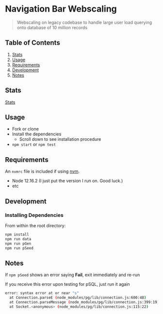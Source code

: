 # Navigation Bar Webscaling

>Webscaling on legacy codebase to handle large user load querying onto database of 10 million records

## Table of Contents

1. [Stats](#Stats)
2. [Usage](#Usage)
3. [Requirements](#requirements)
4. [Development](#development)
5. [Notes](#notes)

## Stats

[Stats](https://docs.google.com/spreadsheets/d/1S8Af02fTtTmnbA80wFej19aTLSGP5QH5kyQQp2dVEQc/)

## Usage

  * Fork or clone
  * Install the dependencies
    * Scroll down to see installation procedure
  * `npm start` or `npm test`


## Requirements

An `nvmrc` file is included if using [nvm](https://github.com/creationix/nvm).

- Node 12.16.2 (I just put the version I run on. Good luck.)
- etc

## Development

### Installing Dependencies
From within the root directory:

```sh
npm install
npm run data
npm run pGen
npm run pSeed
```

## Notes
If `npm pSeed` shows an error saying **Fail**, exit immediately and re-run

If you receive this error upon testing for pSQL, just run it again
```sh
error: syntax error at or near "s"
  at Connection.parseE (node_modules/pg/lib/connection.js:600:48)
  at Connection.parseMessage (node_modules/pg/lib/connection.js:399:19)
  at Socket.<anonymous> (node_modules/pg/lib/connection.js:115:22)
```
